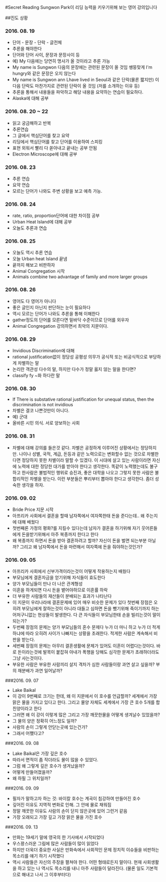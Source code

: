 #Secret Reading
Sungwon Park이 리딩 능력을 키우기위해 보는 영어 강의입니다

##진도 상황

### 2016. 08. 19
  * 단어 - 문장 - 단락 - 글전체
  * 추론을 해야한다
  * 단어와 단어 사이, 문장과 문장사이 등
  * 예) My 다음에는 당연히 명사가 올 것이라고 추론 가능
  * My name is Sungwon 다음의 문장에는 관련된 문장이 올 것임 쌩뚱맞게 I'm hungry와 같은 문장은 오지 않는다
  * My name is Sungwon ann Lhave lived in Seoul과 같은 단락(물론 짧지만) 이 다음 단락도 마찬가지로 관련된 단락이 올 것임 (저를 소개하는 이유 등)
  * 추론을 통해서 내용들을 파악하고 해당 내용을 요약하는 연습이 필요하다.
  * Alaska에 대해 공부

### 2016. 08. 20 ~ 22
  * 읽고 궁금해하고 반복
  * 추론연습
  * 그 글에서 핵심단어를 찾고 요약
  * 리딩에서 핵심단어를 찾고 단어를 이용하여 스피킹
  * 표현 외워서 빨리 다 쏟아내고 끝내는 공부 안됨
  * Electron Microscope에 대해 공부
   
### 2016. 08. 23
  * 추론 연습
  * 요약 연습
  * 모르는 단어가 나와도 주변 상황을 보고 예측 가능.

### 2016. 08. 24
  * rate, ratio, proportion단어에 대한 차이점 공부
  * Urban Heat Island에 대해 공부
  * 오늘도 추론과 연습

### 2016. 08. 25
  * 오늘도 역시 추론 연습
  * 오늘 Urban heat Island 끝냄
  * 끝까지 해보고 비판하자
  * Animal Congregation 시작
  * Animals combine two advantage of family and more larger groups

### 2016. 08. 26
  * 영어도 다 영어가 아니다
  * 좋은 글인지 아닌지 판단하는 눈이 필요하다
  * 역시 모르는 단어가 나와도 추론을 통해 이해한다
  * gather정도의 단어를 모른다면 밑바닥 수준이므로 단어를 외우자
  * Animal Congregation 강의하면서 최악의 지문이다.

### 2016. 08. 29
  * Invidious Discrimination에 대해
  * rational justification없이 정당성 공평성 의무가 공식적 또는 비공식적으로 부당하게 차별하는 말
  * 논리란 객관성 다수의 말, 하지만 다수가 정말 옳지 않는 말을 한다면?
  * classify fy ~화 하다란 말

### 2016. 08. 30
  * If There is substative rational justification for unequal status, then the discrimination is not invidious
  * 차별은 결코 나쁜것만이 아니다. 
  * 예) 군대
  * 올바른 시민 의식. 서로 양보하는 사회

### 2016. 08. 31
  * 차별에 대해 강의를 들은것 같다. 차별은 공정하게 이루어진 상황에서는 정당하지만. 나이나 성별, 국적, 계급, 돈등과 같은 노력으로는 변화할수 없는 것으로 차별한다면 정당하지 못한 차별이라 말할 수 있겠다. 이 시대에 살고 있는 사람이라면 자신에 노력에 대한 정당한 대가를 받아야 한다고 생각한다. 똑같이 노력했는데도 불구하고 한사람은 불법적인 행위로 승진과, 좋은 대학을 나오고 그렇지 못한 사람은 불합리적인 차별을 받는다. 이런 부분들은 뿌리부터 뽑아야 한다고 생각한다. 좀더 성숙한 생각을 하자.

### 2016. 09. 02
  * Bride Price 지문 시작
  * 아프리카 사회에서 결혼을 할때 남자쪽에서 여자쪽한태 돈을 준다는데.. 왜 주는지에 대해 배웠다
  * 첫번째론 가정의 평화?를 지킬수 있다는데 남자가 결혼을 하기위해 자기 웃어른들에게 돈을받기위해서 아주 복종까지 한다고 한다
  * 왜 복종까지 하면서 돈을 받아 결혼하려고 할까? 자신이 돈을 벌면 되는부분 아닐까? 그리고 왜 남자쪽에서 돈을 마련해서 여자쪽에 돈을 줘야하는것인가? 

### 2016. 09. 05
  * 아프리카 사회에서 신부가격이라는것이 어떻게 작용하는지 배웠다
  * 부모님에게 결혼자금을 얻기위해 자식들이 효도한다
  * 양가 부모님들이 만나 더 나은 관계형성
  * 이혼을 하게되면 다시 돈을 뱉어야하므로 이혼률 하락
  * 더 부유한 사람들의 재산들이 분배되는 효과가 나타난다
  * 이 지문이 우리나라에 결혼문제에 있어 매우 비슷한 문제가 있다 첫번째 장점은 오히려 부모님에게 잘하는것이 아니라 대들고 심하면 돈을 뺐기위해 죽이기까지 하는 어처구니없는 현상들이 발생한다. 다 큰 자식들이 부모님한태 손을 빌리는것이 말이 되는가?
  * 두번째 장점의 문제는 양가 부모님들의 혼수 문제다 누가 더 마니 하고 누가 더 적게 하냐에 따라 오히려 사이가 나빠지는 상황을 초래한다. 적게한 사람은 계속해서 비판을 받는다.
  * 세번째 장점의 문제는 아무리 결혼생활에 문제가 있어도 이혼이 어렵다는것이다. 바로 돈이라는것에 발목이 붙잡혀 아내가 폭행을 당해도 심각한 문제가 초래하더라도 그냥 사는것이다.
  * 부유한 사람은 부유한 사람끼리 살지 격차가 심한 사람들이랑 과연 살고 싶을까? 부의 재분배가 과연 일어날까?

 ###2016. 09. 07
  * Lake Baikal
  * 이 강이 9번째로 크기는 한데, 왜 이 지문에서 이 호수를 언급할까? 세계에서 가장 맑은 물을 가지고 있다고 한다. 그리고 물양 자체도 세계에서 가장 큰 호수 5개를 합친양이라고 한다
  * 그러면 왜 이 강이 이렇게 많은 그리고 가장 깨끗한물을 어떻게 생겨날수 있었을까?
  * 그 물의 양은 정확히 어느정도 일까?
  * 사람의 손이 그렇게 안닫는곳에 있는건가?
  * 그래서 어쨌다고?

###2016. 09. 08
  * Lake Baikal은 가장 깊은 호수
  * 따라서 면적이 좀 작더라도 물이 많을 수 있었다.
  * 그럼 왜 그렇게 깊은 호수가 생겨났을까?
  * 어떻게 만들어졌을까? 
  * 왜 하필 그 위치일까?

###2016. 09. 09
  * 필자가 말하고자 하는 것: 바이칼 호수는 계곡이 침강하여 만들어진 호수
  * 깊어진 이유도 지역적 변화로 인해. 그 안에 물로 채워짐
  * 정말 깨끗한 이유도 사람의 손이 닫지 않은곳에 있어 그런거 같음
  * 가장 오래되고 가장 깊고 가장 맑은 물을 가진 호수

###2016. 09. 13
  * 만화는 19세기 말에 영국의 한 기사에서 시작되었다
  * 우스꽝스러운 그림에 많은 사람들이 많이 읽었다
  * 하지만 더욱더 중요한 사실은 만화속에서 사회적인 문제 정치적 이슈들을 비판하는 목소리를 얘기 하기 시작했다
  * 역시 사람들은 자신의 주장을 펼쳐야 한다. 어떤 형태로든지 말이다. 현재 사회생활을 하고 있는 나 역시도 목소리를 내니 아주 사람들이 달라진다. (물론 일도 기본적으로 해내고 나서 그 이후부터다)
